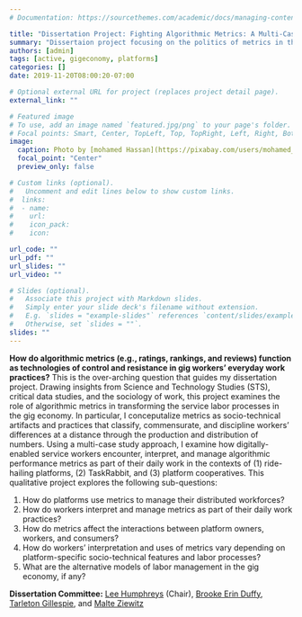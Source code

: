 ```yaml
---
# Documentation: https://sourcethemes.com/academic/docs/managing-content/

title: "Dissertation Project: Fighting Algorithmic Metrics: A Multi-Case Study of Labor Control and Resistance in the Gig Economy"
summary: "Dissertaion project focusing on the politics of metrics in the gig economy"
authors: [admin]
tags: [active, gigeconomy, platforms]
categories: []
date: 2019-11-20T08:00:20-07:00

# Optional external URL for project (replaces project detail page).
external_link: ""

# Featured image
# To use, add an image named `featured.jpg/png` to your page's folder.
# Focal points: Smart, Center, TopLeft, Top, TopRight, Left, Right, BottomLeft, Bottom, BottomRight.
image:
  caption: Photo by [mohamed Hassan](https://pixabay.com/users/mohamed_hassan-5229782/?utm_source=link-attribution&utm_medium=referral&utm_campaign=image&utm_content=3024488) on [Pixabay] (https://pixabay.com/?utm_source=link-attribution&utm_medium=referral&utm_campaign=image&utm_content=3024488)
  focal_point: "Center"
  preview_only: false

# Custom links (optional).
#   Uncomment and edit lines below to show custom links.
#  links:
#  - name: 
#    url: 
#    icon_pack: 
#    icon: 

url_code: ""
url_pdf: ""
url_slides: ""
url_video: ""

# Slides (optional).
#   Associate this project with Markdown slides.
#   Simply enter your slide deck's filename without extension.
#   E.g. `slides = "example-slides"` references `content/slides/example-slides.md`.
#   Otherwise, set `slides = ""`.
slides: ""
---
```


**How do algorithmic metrics (e.g., ratings, rankings, and reviews) function as technologies of control and resistance in gig workers’ everyday work practices?** This is the over-arching question that guides my dissertation project. Drawing insights from Science and Technology Studies (STS), critical data studies, and the sociology of work, this project examines the role of algorithmic metrics in transforming the service labor processes in the gig economy. In particular, I conceputalize metrics as socio-technical artifacts and practices that classify, commensurate, and discipline workers’ differences at a distance through the production and distribution of numbers. Using a multi-case study approach, I examine how digitally-enabled service workers encounter, interpret, and manage algorithmic performance metrics as part of their daily work in the contexts of (1) ride-hailing platforms, (2) TaskRabbit, and (3) platform cooperatives. This qualitative project explores the following sub-questions:

1. How do platforms use metrics to manage their distributed workforces? 
2. How do workers interpret and manage metrics as part of their daily work practices? 
3. How do metrics affect the interactions between platform owners, workers, and consumers? 
4. How do workers’ interpretation and uses of metrics vary depending on platform-specific socio-technical features and labor processes? 
5. What are the alternative models of labor management in the gig economy, if any?


**Dissertation Committee:** [Lee Humphreys](http://blogs.cornell.edu/humphreys/) (Chair), [Brooke Erin Duffy](https://www.brookeduffy.com/), [Tarleton Gillespie](http://www.tarletongillespie.org/), and [Malte Ziewitz](https://zwtz.org/)

